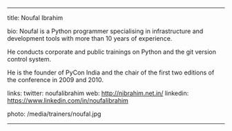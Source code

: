 ---

title:
  Noufal Ibrahim

bio:
  Noufal is a Python programmer specialising in infrastructure and development tools with more than 10 years of experience.
  
  He conducts corporate and public trainings on Python and the git version control system.
  
  He is the founder of PyCon India and the chair of the first two editions of the conference in 2009 and 2010.

links:
  twitter: noufalibrahim
  web: http://nibrahim.net.in/
  linkedin: https://www.linkedin.com/in/noufalibrahim

photo:
  /media/trainers/noufal.jpg

---